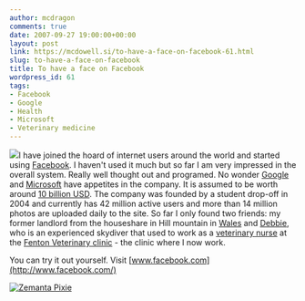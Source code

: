 ```yaml
---
author: mcdragon
comments: true
date: 2007-09-27 19:00:00+00:00
layout: post
link: https://mcdowell.si/to-have-a-face-on-facebook-61.html
slug: to-have-a-face-on-facebook
title: To have a face on Facebook
wordpress_id: 61
tags:
- Facebook
- Google
- Health
- Microsoft
- Veterinary medicine
---
```


[![](https://img.mcdowell.si/2008/08/266px-facebook_logo-1-150x75.png)](https://img.mcdowell.si/2008/08/266px-facebook_logo.png)I have joined the hoard of internet users around the world and started using [Facebook](http://www.facebook.com/). I haven't used it much but so far I am very impressed in the overall system. Really well thought out and programed. No wonder [Google](http://www.google.com/) and [Microsoft](http://www.microsoft.com/worldwide/) have appetites in the company. It is assumed to be worth around [10 billion USD](http://slashdot.org/articles/07/09/25/1240249.shtml). The company was founded by a student drop-off in 2004 and currently has 42 million active users and more than 14 million photos are uploaded daily to the site.
So far I only found two friends: my former landlord from the houseshare in Hill mountain in [Wales](http://maps.google.com/maps?ll=51.4833333333,-3.18333333333&spn=10.0,10.0&q=51.4833333333,-3.18333333333&t=h) and [Debbie](http://www.facebook.com/profile.php?id=562225924&highlight), who is an experienced skydiver that used to work as a [veterinary nurse](http://en.wikipedia.org/wiki/Veterinary_technician) at the [Fenton Veterinary clinic](http://www.fentonvets.co.uk/) - the clinic where I now work.

You can try it out yourself. Visit [www.facebook.com](http://www.facebook.com/)


[![Zemanta Pixie](http://img.zemanta.com/reblog_e.png?x-id=8147d63d-43d9-4eb3-944d-4e840cb49376)](http://reblog.zemanta.com/zemified/8147d63d-43d9-4eb3-944d-4e840cb49376/)
